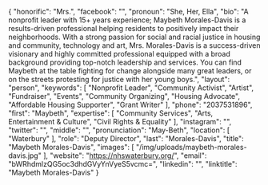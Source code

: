 {
  "honorific": "Mrs.",
  "facebook": "",
  "pronoun": "She, Her, Ella",
  "bio": "A nonprofit leader with 15+ years experience; Maybeth Morales-Davis is a results-driven professional helping residents to positively impact their neighborhoods. With a strong passion for social and racial justice in housing and community, technology and art, Mrs. Morales-Davis is a success-driven visionary and highly committed professional equipped with a broad background providing top-notch leadership and services. You can find Maybeth at the table fighting for change alongside many great leaders, or on the streets protesting for justice with her young boys.",
  "layout": "person",
  "keywords": [
    "Nonprofit Leader",
    "Community Activist",
    "Artist",
    "Fundraiser",
    "Events",
    "Community Organizing",
    "Housing Advocate",
    "Affordable Housing Supporter",
    "Grant Writer"
  ],
  "phone": "2037531896",
  "first": "Maybeth",
  "expertise": [
    "Community Services",
    "Arts, Entertainment & Culture",
    "Civil Rights & Equality"
  ],
  "instagram": "",
  "twitter": "",
  "middle": "",
  "pronunciation": "May-Beth",
  "location": [
    "Waterbury"
  ],
  "role": "Deputy Director",
  "last": "Morales-Davis",
  "title": "Maybeth Morales-Davis",
  "images": [
    "/img/uploads/maybeth-morales-davis.jpg"
  ],
  "website": "https://nhswaterbury.org/",
  "email": "bWRhdmlzQG5oc3dhdGVyYnVyeS5vcmc=",
  "linkedin": "",
  "linktitle": "Maybeth Morales-Davis"
}